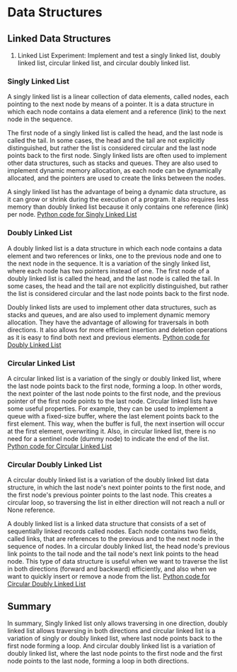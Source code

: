 # Data Structures

## Linked Data Structures

1.	Linked List Experiment: Implement and test a singly linked list, doubly linked list, circular linked list, and circular doubly linked list.

### Singly Linked List
A singly linked list is a linear collection of data elements, called nodes, each pointing to the next node by means of a pointer. It is a data structure in which each node contains a data element and a reference (link) to the next node in the sequence.

The first node of a singly linked list is called the head, and the last node is called the tail. In some cases, the head and the tail are not explicitly distinguished, but rather the list is considered circular and the last node points back to the first node. Singly linked lists are often used to implement other data structures, such as stacks and queues. They are also used to implement dynamic memory allocation, as each node can be dynamically allocated, and the pointers are used to create the links between the nodes.

A singly linked list has the advantage of being a dynamic data structure, as it can grow or shrink during the execution of a program. It also requires less memory than doubly linked list because it only contains one reference (link) per node.
[Python code for Singly Linked List](https://github.com/vbakrola/data_structures/blob/main/Singly%20Linked%20List.py)

### Doubly Linked List
A doubly linked list is a data structure in which each node contains a data element and two references or links, one to the previous node and one to the next node in the sequence. It is a variation of the singly linked list, where each node has two pointers instead of one. The first node of a doubly linked list is called the head, and the last node is called the tail. In some cases, the head and the tail are not explicitly distinguished, but rather the list is considered circular and the last node points back to the first node.

Doubly linked lists are used to implement other data structures, such as stacks and queues, and are also used to implement dynamic memory allocation. They have the advantage of allowing for traversals in both directions. It also allows for more efficient insertion and deletion operations as it is easy to find both next and previous elements.
[Python code for Doubly Linked List](https://github.com/vbakrola/data_structures/blob/main/Doubly%20Linked%20List.py)

### Circular Linked List
A circular linked list is a variation of the singly or doubly linked list, where the last node points back to the first node, forming a loop. In other words, the next pointer of the last node points to the first node, and the previous pointer of the first node points to the last node. Circular linked lists have some useful properties. For example, they can be used to implement a queue with a fixed-size buffer, where the last element points back to the first element. This way, when the buffer is full, the next insertion will occur at the first element, overwriting it. Also, in circular linked list, there is no need for a sentinel node (dummy node) to indicate the end of the list.
[Python code for Circular Linked List](https://github.com/vbakrola/data_structures/blob/main/Circular%20Linked%20List.py)

### Circular Doubly Linked List
A circular doubly linked list is a variation of the doubly linked list data structure, in which the last node's next pointer points to the first node, and the first node's previous pointer points to the last node. This creates a circular loop, so traversing the list in either direction will not reach a null or None reference.

A doubly linked list is a linked data structure that consists of a set of sequentially linked records called nodes. Each node contains two fields, called links, that are references to the previous and to the next node in the sequence of nodes. In a circular doubly linked list, the head node's previous link points to the tail node and the tail node's next link points to the head node. This type of data structure is useful when we want to traverse the list in both directions (forward and backward) efficiently, and also when we want to quickly insert or remove a node from the list.
[Python code for Circular Doubly Linked List](https://github.com/vbakrola/data_structures/blob/main/Circular%20Doubly%20Linked%20List.py)

## Summary
In summary, Singly linked list only allows traversing in one direction, doubly linked list allows traversing in both directions and circular linked list is a variation of singly or doubly linked list, where last node points back to the first node forming a loop. And circular doubly linked list is a variation of doubly linked list, where the last node points to the first node and the first node points to the last node, forming a loop in both directions.
